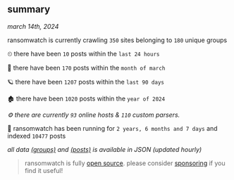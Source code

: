 
## summary
_march 14th, 2024_

ransomwatch is currently crawling `350` sites belonging to `180` unique groups

⏲ there have been `10` posts within the `last 24 hours`

🦈 there have been `170` posts within the `month of march`

🪐 there have been `1207` posts within the `last 90 days`

🏚 there have been `1020` posts within the `year of 2024`

_⚙️ there are currently `93` online hosts & `110` custom parsers._

🦕 ransomwatch has been running for `2 years, 6 months and 7 days` and indexed `10477` posts

_all data  [(groups)](http://ransomwhat.telemetry.ltd/groups) and [(posts)](http://ransomwhat.telemetry.ltd/posts) is available in JSON (updated hourly)_

> ransomwatch is fully [open source](https://github.com/joshhighet/ransomwatch#ransomwatch--). please consider [sponsoring](https://github.com/sponsors/joshhighet) if you find it useful!
